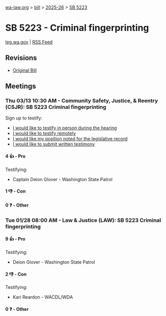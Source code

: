 [wa-law.org](/) > [bill](/bill/) > [2025-26](/bill/2025-26/) > [SB 5223](/bill/2025-26/sb/5223/)

# SB 5223 - Criminal fingerprinting
[leg.wa.gov](https://app.leg.wa.gov/billsummary?BillNumber=5223&Year=2025&Initiative=false) | [RSS Feed](./rss.xml)

## Revisions
* [Original Bill](1/)

## Meetings
### Thu 03/13 10:30 AM - Community Safety, Justice, & Reentry (CSJR): SB 5223 Criminal fingerprinting
Sign up to testify:
* [I would like to testify in person during the hearing](https://app.leg.wa.gov/csi/Testifier/Add?chamber=House&mId=32974&aId=165329&caId=26266&tId=1)
* [I would like to testify remotely](https://app.leg.wa.gov/csi/Testifier/Add?chamber=House&mId=32974&aId=165329&caId=26266&tId=2)
* [I would like my position noted for the legislative record](https://app.leg.wa.gov/csi/Testifier/Add?chamber=House&mId=32974&aId=165329&caId=26266&tId=3)
* [I would like to submit written testimony](https://app.leg.wa.gov/csi/Testifier/Add?chamber=House&mId=32974&aId=165329&caId=26266&tId=4)

#### 4 👍 - Pro
Testifying:
* Captain Deion Glover - Washington State Patrol

#### 1 👎 - Con

#### 0 ❓ - Other

### Tue 01/28 08:00 AM - Law & Justice (LAW): SB 5223 Criminal fingerprinting
#### 9 👍 - Pro
Testifying:
* Deion Glover - Washington State Patrol

#### 2 👎 - Con
Testifying:
* Kari Reardon - WACDL/WDA

#### 0 ❓ - Other
